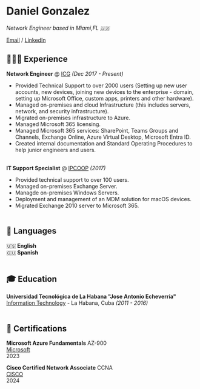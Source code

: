 # Daniel Gonzalez

_Network Engineer based in Miami,FL 🇺🇸_ <br>

[Email](mailto:slash9492@gmail.com) / [LinkedIn](https://www.linkedin.com/in/daniel-j-gonzalez/)

## 👨🏻‍💻 Experience

**Network Engineer** @ [ICG](https://www.icgi.com/) _(Dec 2017 - Present)_ <br>
  - Provided Technical Support to over 2000 users (Setting up new user accounts, new devices, joining new devices to the enterprise   - domain, setting up Microsoft Office, custom apps, printers and other hardware).
  - Managed on-premises and cloud Infrastructure (this includes servers, network, and security infrastructure).
  - Migrated on-premises infrastructure to Azure.
  - Managed Microsoft 365 licensing.
  - Managed Microsoft 365 services: SharePoint, Teams Groups and Channels, Exchange Online, Azure Virtual Desktop, Microsoft Entra ID.
  - Created internal documentation and Standard Operating Procedures to help junior engineers and users.
<br><br>

**IT Support Specialist** @ [IPCOOP](https://www.ipcoop.com/) _(2017)_ <br>
  - Provided technical support to over 100 users.
  - Managed on-premises Exchange Server.
  - Managde on-premises Windows Servers.
  - Deployment and management of an MDM solution for macOS devices.
  - Migrated Exchange 2010 server to Microsoft 365.
<br><br>
 
## 💬 Languages

🇺🇸 **English**<br>
🇨🇺 **Spanish**
<br><br>

## 🎓 Education

**Universidad Tecnológica de La Habana "Jose Antonio Echeverría"**<br>
[Information Technology](https://cujae.edu.cu/) - La Habana, Cuba _(2011 -  2016)_
<br><br>
## 📜 Certifications

**Microsoft Azure Fundamentals** AZ-900<br>
[Microsoft](https://www.credly.com/badges/4b07da4c-66b0-4c97-8b52-03dbb2e8098b/public_url) <br> 2023

**Cisco Certified Network Associate** CCNA<br>
[CISCO](https://www.credly.com/badges/859e469a-2e86-4f72-bab7-096a30c15229/public_url) <br> 
2024